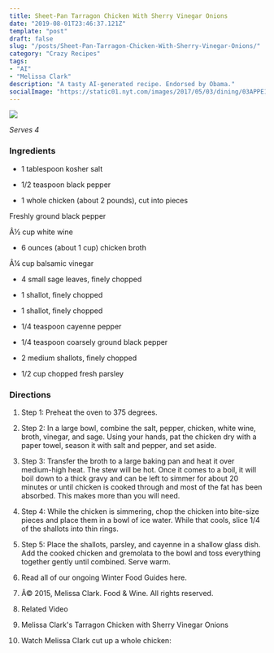 ```yaml
---
title: Sheet-Pan Tarragon Chicken With Sherry Vinegar Onions
date: "2019-08-01T23:46:37.121Z"
template: "post"
draft: false
slug: "/posts/Sheet-Pan-Tarragon-Chicken-With-Sherry-Vinegar-Onions/"
category: "Crazy Recipes"
tags:
- "AI"
- "Melissa Clark"
description: "A tasty AI-generated recipe. Endorsed by Obama."
socialImage: "https://static01.nyt.com/images/2017/05/03/dining/03APPE1/03APPE1-videoSixteenByNineJumbo1600.jpg"
---
```


![](https://static01.nyt.com/images/2017/05/03/dining/03APPE1/03APPE1-videoSixteenByNineJumbo1600.jpg)

*Serves 4*
### Ingredients

* 1 tablespoon kosher salt

* 1/2 teaspoon black pepper

* 1 whole chicken (about 2 pounds), cut into pieces

Freshly ground black pepper

Â½ cup white wine

* 6 ounces (about 1 cup) chicken broth

Â¼ cup balsamic vinegar

* 4 small sage leaves, finely chopped

* 1 shallot, finely chopped

* 1 shallot, finely chopped

* 1/4 teaspoon cayenne pepper

* 1/4 teaspoon coarsely ground black pepper

* 2 medium shallots, finely chopped

* 1/2 cup chopped fresh parsley
### Directions

1. Step 1: Preheat the oven to 375 degrees.

1. Step 2: In a large bowl, combine the salt, pepper, chicken, white wine, broth, vinegar, and sage. Using your hands, pat the chicken dry with a paper towel, season it with salt and pepper, and set aside.

1. Step 3: Transfer the broth to a large baking pan and heat it over medium-high heat. The stew will be hot. Once it comes to a boil, it will boil down to a thick gravy and can be left to simmer for about 20 minutes or until chicken is cooked through and most of the fat has been absorbed. This makes more than you will need.

1. Step 4: While the chicken is simmering, chop the chicken into bite-size pieces and place them in a bowl of ice water. While that cools, slice 1/4 of the shallots into thin rings.

1. Step 5: Place the shallots, parsley, and cayenne in a shallow glass dish. Add the cooked chicken and gremolata to the bowl and toss everything together gently until combined. Serve warm.

1. Read all of our ongoing Winter Food Guides here.

1. Â© 2015, Melissa Clark. Food & Wine. All rights reserved.

1. Related Video

1. Melissa Clark's Tarragon Chicken with Sherry Vinegar Onions

1. Watch Melissa Clark cut up a whole chicken:

